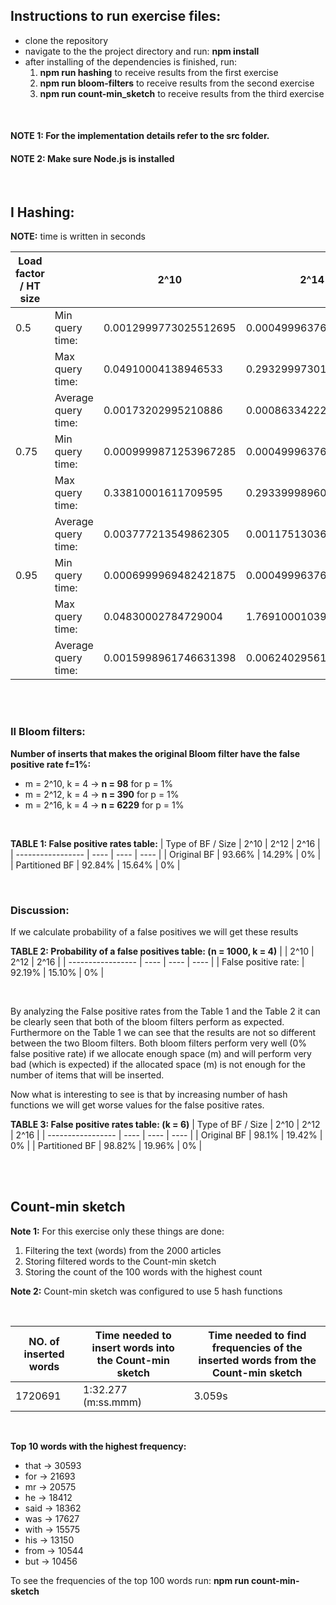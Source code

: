## Instructions to run exercise files:

- clone the repository
- navigate to the the project directory and run: **npm install**
- after installing of the dependencies is finished, run:
  1. **npm run hashing** to receive results from the first exercise
  2. **npm run bloom-filters** to receive results from the second exercise
  3. **npm run count-min_sketch** to receive results from the third exercise

<br/>

#### NOTE 1: For the implementation details refer to the src folder.

#### NOTE 2: Make sure Node.js is installed

<br/>

## I Hashing:

**NOTE:** time is written in seconds

| Load factor / HT size |                     | 2^10                  | 2^14                  | 2^18                  |
| --------------------- | ------------------- | --------------------- | --------------------- | --------------------- |
| 0.5                   | Min query time:     | 0.0012999773025512695 | 0.0004999637603759766 | 0.0004999637603759766 |
|                       | Max query time:     | 0.04910004138946533   | 0.29329997301101685   | 6.188300013542175     |
|                       | Average query time: | 0.00173202995210886   | 0.0008633422257844359 | 0.0007189389962150017 |
| 0.75                  | Min query time:     | 0.0009999871253967285 | 0.0004999637603759766 | 0.0004999637603759766 |
|                       | Max query time:     | 0.33810001611709595   | 0.29339998960494995   | 14.280799984931946    |
|                       | Average query time: | 0.003777213549862305  | 0.001175130363359737  | 0.0007933307806524681 |
| 0.95                  | Min query time:     | 0.0006999969482421875 | 0.0004999637603759766 | 0.0004999637603759766 |
|                       | Max query time:     | 0.04830002784729004   | 1.76910001039505      | 11.653299987316132    |
|                       | Average query time: | 0.0015998961746631398 | 0.006240295617097143  | 0.030601435926947515  |

<br/>
<br/>

### II Bloom filters:

**Number of inserts that makes the original Bloom filter have the false positive rate f=1%:**

- m = 2^10, k = 4 -> **n = 98** for p = 1%
- m = 2^12, k = 4 -> **n = 390** for p = 1%
- m = 2^16, k = 4 -> **n = 6229** for p = 1%

<br/>

**TABLE 1: False positive rates table:**
| Type of BF / Size | 2^10 | 2^12 | 2^16 |
| ----------------- | ---- | ---- | ---- |
| Original BF | 93.66% | 14.29% | 0% |
| Partitioned BF | 92.84% | 15.64% | 0% |

<br/>

### Discussion:

If we calculate probability of a false positives we will get these results

**TABLE 2: Probability of a false positives table: (n = 1000, k = 4)**
| | 2^10 | 2^12 | 2^16 |
| ----------------- | ---- | ---- | ---- |
| False positive rate: | 92.19% | 15.10% | 0% |

<br/>

By analyzing the False positive rates from the Table 1 and the Table 2 it can be clearly seen that both of the bloom filters perform as expected. Furthermore on the Table 1 we can see that the results are not so different between the two Bloom filters. Both bloom filters perform very well (0% false positive rate) if we allocate enough space (m) and will perform very bad (which is expected) if the allocated space (m) is not enough for the number of items that will be inserted.

Now what is interesting to see is that by increasing number of hash functions we will get worse values for the false positive rates.

**TABLE 3: False positive rates table: (k = 6)**
| Type of BF / Size | 2^10 | 2^12 | 2^16 |
| ----------------- | ---- | ---- | ---- |
| Original BF | 98.1% | 19.42% | 0% |
| Partitioned BF | 98.82% | 19.96% | 0% |

<br/>
<br/>

## Count-min sketch

**Note 1:** For this exercise only these things are done:

1. Filtering the text (words) from the 2000 articles
2. Storing filtered words to the Count-min sketch
3. Storing the count of the 100 words with the highest count

**Note 2:** Count-min sketch was configured to use 5 hash functions

<br/>

| NO. of inserted words | Time needed to insert words into the Count-min sketch | Time needed to find frequencies of the inserted words from the Count-min sketch |
| --------------------- | ----------------------------------------------------- | ------------------------------------------------------------------------------- |
| 1720691               | 1:32.277 (m:ss.mmm)                                   | 3.059s                                                                          |

<br/>

**Top 10 words with the highest frequency:**

- that -> 30593
- for -> 21693
- mr -> 20575
- he -> 18412
- said -> 18362
- was -> 17627
- with -> 15575
- his -> 13150
- from -> 10544
- but -> 10456

To see the frequencies of the top 100 words run: **npm run count-min-sketch**
